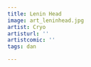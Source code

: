 ```yaml
---
title: Lenin Head
image: art_leninhead.jpg
artist: Cryo
artisturl: ''
artistcomic: ''
tags: dan

---
```

